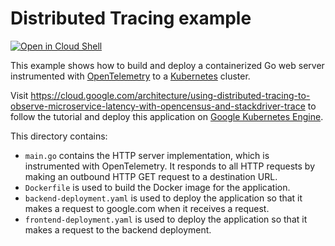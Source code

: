 # Distributed Tracing example

[![Open in Cloud Shell](https://gstatic.com/cloudssh/images/open-btn.svg)](https://ssh.cloud.google.com/cloudshell/editor?cloudshell_git_repo=https://github.com/GoogleCloudPlatform/kubernetes-engine-samples&cloudshell_tutorial=cloudshell/tutorial.md&cloudshell_workspace=distributed-tracing)

This example shows how to build and deploy a containerized Go web server
instrumented with [OpenTelemetry](https://opentelemetry.io) to a
[Kubernetes](https://kubernetes.io) cluster.

Visit https://cloud.google.com/architecture/using-distributed-tracing-to-observe-microservice-latency-with-opencensus-and-stackdriver-trace
to follow the tutorial and deploy this application on [Google Kubernetes
Engine](https://cloud.google.com/kubernetes-engine).

This directory contains:

- `main.go` contains the HTTP server implementation, which is instrumented with
  OpenTelemetry. It responds to all HTTP requests by making an outbound HTTP
  GET request to a destination URL.
- `Dockerfile` is used to build the Docker image for the application.
- `backend-deployment.yaml` is used to deploy the application so that it makes
  a request to google.com when it receives a request.
- `frontend-deployment.yaml` is used to deploy the application so that it makes
  a request to the backend deployment.
